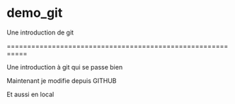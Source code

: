 # demo_git
Une introduction de git

===========================================================

Une introduction à git qui se passe bien

Maintenant je modifie depuis GITHUB

Et aussi en local
